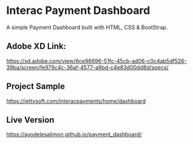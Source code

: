 # Interac Payment Dashboard
A simple Payment Dashboard built with HTML, CSS &amp; BootStrap.     

## Adobe XD Link:
https://xd.adobe.com/view/6ce96696-51fc-45cb-ad06-c0c4ab5df526-39ba/screen/fe979c4c-36af-4577-a9bd-c4e83d00dd8d/specs/

## Project Sample
https://jettysoft.com/interacpayments/home/dashboard

## Live Version
https://ayodelesalimon.github.io/payment_dashboard/
